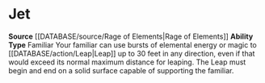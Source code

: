 ﻿---
ability_type: Familiar
id: '94'
name: Jet
rarity: Common
source: '[[DATABASE/source/Rage of Elements|Rage of Elements]]'
type: Familiar Ability

---
# Jet

**Source** [[DATABASE/source/Rage of Elements|Rage of Elements]]
**Ability Type** Familiar
Your familiar can use bursts of elemental energy or magic to [[DATABASE/action/Leap|Leap]] up to 30 feet in any direction, even if that would exceed its normal maximum distance for leaping. The Leap must begin and end on a solid surface capable of supporting the familiar.